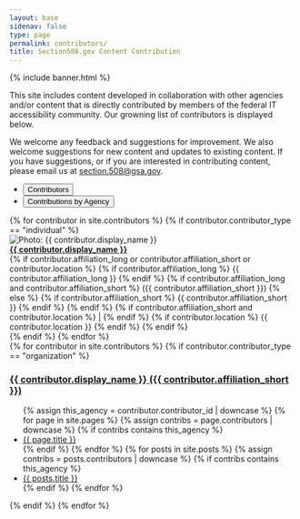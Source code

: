 ```yaml
--- 
layout: base
sidenav: false
type: page
permalink: contributors/
title: Section508.gov Content Contribution
---
```

{% include banner.html %}
<div id="main-content" class="usa-layout-docs usa-section grid-container">
<p>This site includes content developed in collaboration with other agencies and/or content that is directly contributed by members of the federal IT accessibility community. Our growning list of contributors is displayed below.</p>
<p>We welcome any feedback and suggestions for improvement. We also welcome suggestions for new content and updates to existing content. If you have suggestions, or if you are interested in contributing content, please email us at <a href="mailto:section.508@gsa.gov">section.508@gsa.gov</a>.</p>
<div>
    <div class="margin-top-2 margin-bottom-neg-05">
        <ul class="usa-button-group usa-button-group--segmented">
            <li class="usa-button-group__item">
                <button id="btn-contrib" class="contribs-button usa-button" aria-controls="contributor-tab" aria-expanded="true">Contributors</button>
            </li>
            <li class="usa-button-group__item">
                <button id="btn-agency" class="contribs-button contribs-button-click usa-button usa-button--outline" aria-controls="agency-tab" aria-expanded="false">Contributions by Agency</button>
            </li>
        </ul>
    </div>
    <div id="contrib-grid" class="grid-container margin-bottom-2 border-1px border-base-light radius-md shadow-2">
        <div id="contributor-tab" class="contribs-tab">
            {% for contributor in site.contributors %}
                {% if contributor.contributor_type == "individual" %}
                    <div class="grid-row flex-wrap margin-y-1 padding-y-1 grid-gap-1 border-bottom-1px border-base-lighter">
                        <div class="grid-col-auto">
                            <img class="circle-8 border-05 border-base-light shadow-1" src="{{ contributor.image_url }}" alt="Photo: {{ contributor.display_name }}" style="vertical-align:middle">
                        </div>
                        <div class="grid-col-9 padding-y-1">
                            <a href="{{ site.baseurl }}{{ contributor.url }}{{ contributor.output_ext }}"><strong>{{ contributor.display_name }}</strong></a><br>
                            {% if contributor.affiliation_long or contributor.affiliation_short or contributor.location %}
                                {% if contributor.affiliation_long %}
                                    {{ contributor.affiliation_long }}
                                {% endif %}
                                {% if contributor.affiliation_long and contributor.affiliation_short %}
                                    &lpar;{{ contributor.affiliation_short }}&rpar;
                                {% else %}    
                                    {% if contributor.affiliation_short %}
                                        {{ contributor.affiliation_short }}
                                    {% endif %}
                                {% endif %}
                                {% if contributor.affiliation_short and contributor.location %}
                                | 
                                {% endif %}
                                {% if contributor.location %}
                                    {{ contributor.location }}
                                {% endif %}
                            {% endif %}
                        </div>
                    </div>
                {% endif %}
            {% endfor %}
        </div>
        <div id="agency-tab" class="contribs-tab display-none">
            {% for contributor in site.contributors %}
                {% if contributor.contributor_type == "organization" %}
                    <div class="grid-row">
                        <h3 class="margin-bottom-0 margin-top-3"><a href="{{ site.baseurl }}{{ contributor.url }}{{ contributor.output_ext }}">{{ contributor.display_name }} ({{ contributor.affiliation_short }})</a></h3>
                    </div>
                    <div class="grid-row">
                        <ul class="margin-top-0 margin-bottom-3">
                            {% assign this_agency = contributor.contributor_id | downcase %}
                            {% for page in site.pages %}
                                {% assign contribs = page.contributors | downcase %}
                                {% if contribs contains this_agency %}
                                    <li class="margin-y-1"><a href="{{ site.baseurl }}{{ page.url }}">{{ page.title }}</a></li>
                                {% endif %}
                            {% endfor %}
                            {% for posts in site.posts %}
                                {% assign contribs = posts.contributors | downcase %}
                                {% if contribs contains this_agency %}
                                    <li class="margin-y-1"><a href="{{ site.baseurl }}{{ posts.url }}">{{ posts.title }}</a></li>
                                {% endif %}
                            {% endfor %}
                        </ul>
                    </div>
                {% endif %}
            {% endfor %}
        </div>
    </div>
</div>
</div>
<script>
    $("button.contribs-button").click(function() {
        var y = $(this).attr("id");
        var z = $(this).attr("aria-controls");
        $("button.contribs-button").each(function(){
            if ($(this).attr("id") == y)
            {
                $(this).removeClass("usa-button--outline");
                $(this).attr("aria-expanded", "true");
            } else {
                $(this).addClass("usa-button--outline");
                $(this).attr("aria-expanded", "false");
            }
        });
        $(".contribs-tab").each(function(){
            if ($(this).attr("id") == z)
            {
                $(this).removeClass("display-none");
            } else {
                $(this).addClass("display-none");
            }
        });
    });
</script>

